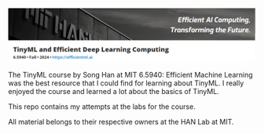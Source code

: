 ![Course Banner](./course_banner.PNG)

The TinyML course by Song Han at MIT 6.5940: Efficient Machine Learning was the best resource that I could find for learning about TinyML. I really enjoyed the course and learned a lot about the basics of TinyML.

This repo contains my attempts at the labs for the course.

All material belongs to their respective owners at the HAN Lab at MIT.